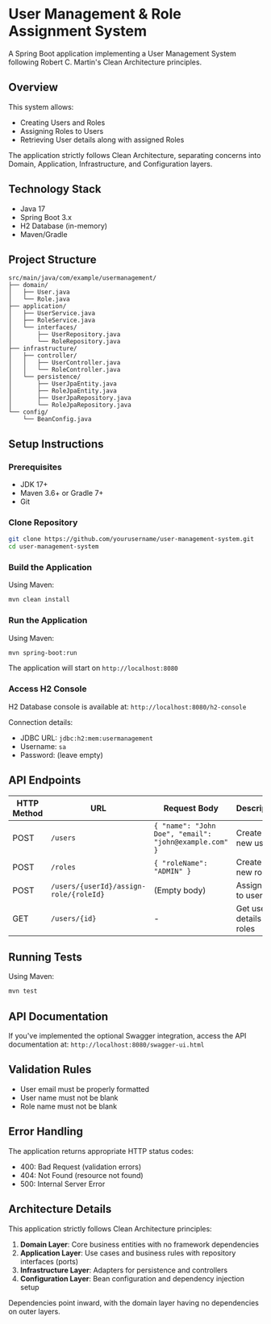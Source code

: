 # User Management & Role Assignment System

A Spring Boot application implementing a User Management System following Robert C. Martin's Clean Architecture principles.

## Overview

This system allows:
- Creating Users and Roles
- Assigning Roles to Users
- Retrieving User details along with assigned Roles

The application strictly follows Clean Architecture, separating concerns into Domain, Application, Infrastructure, and Configuration layers.

## Technology Stack

- Java 17
- Spring Boot 3.x
- H2 Database (in-memory)
- Maven/Gradle

## Project Structure

```
src/main/java/com/example/usermanagement/
├── domain/
│   ├── User.java
│   └── Role.java
├── application/
│   ├── UserService.java
│   ├── RoleService.java
│   └── interfaces/
│       ├── UserRepository.java
│       └── RoleRepository.java
├── infrastructure/
│   ├── controller/
│   │   ├── UserController.java
│   │   └── RoleController.java
│   └── persistence/
│       ├── UserJpaEntity.java
│       ├── RoleJpaEntity.java
│       ├── UserJpaRepository.java
│       └── RoleJpaRepository.java
└── config/
    └── BeanConfig.java
```

## Setup Instructions

### Prerequisites

- JDK 17+
- Maven 3.6+ or Gradle 7+
- Git

### Clone Repository

```bash
git clone https://github.com/yourusername/user-management-system.git
cd user-management-system
```

### Build the Application

Using Maven:
```bash
mvn clean install
```

### Run the Application

Using Maven:
```bash
mvn spring-boot:run
```

The application will start on `http://localhost:8080`

### Access H2 Console

H2 Database console is available at: `http://localhost:8080/h2-console`

Connection details:
- JDBC URL: `jdbc:h2:mem:usermanagement`
- Username: `sa`
- Password: (leave empty)

## API Endpoints

| HTTP Method | URL | Request Body | Description |
|-------------|-----|--------------|-------------|
| POST | `/users` | `{ "name": "John Doe", "email": "john@example.com" }` | Create a new user |
| POST | `/roles` | `{ "roleName": "ADMIN" }` | Create a new role |
| POST | `/users/{userId}/assign-role/{roleId}` | (Empty body) | Assign role to user |
| GET | `/users/{id}` | - | Get user details with roles |

## Running Tests

Using Maven:
```bash
mvn test
```

## API Documentation

If you've implemented the optional Swagger integration, access the API documentation at:
`http://localhost:8080/swagger-ui.html`

## Validation Rules

- User email must be properly formatted
- User name must not be blank
- Role name must not be blank

## Error Handling

The application returns appropriate HTTP status codes:
- 400: Bad Request (validation errors)
- 404: Not Found (resource not found)
- 500: Internal Server Error

## Architecture Details

This application strictly follows Clean Architecture principles:

1. **Domain Layer**: Core business entities with no framework dependencies
2. **Application Layer**: Use cases and business rules with repository interfaces (ports)
3. **Infrastructure Layer**: Adapters for persistence and controllers
4. **Configuration Layer**: Bean configuration and dependency injection setup

Dependencies point inward, with the domain layer having no dependencies on outer layers.